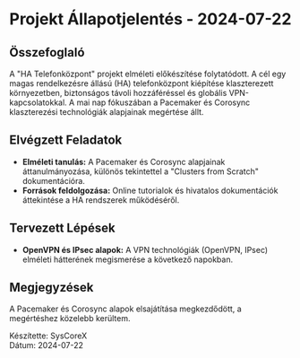 # Projekt Állapotjelentés - 2024-07-22

## Összefoglaló
A "HA Telefonközpont" projekt elméleti előkészítése folytatódott. A cél egy magas rendelkezésre állású (HA) telefonközpont kiépítése klaszterezett környezetben, biztonságos távoli hozzáféréssel és globális VPN-kapcsolatokkal. A mai nap fókuszában a Pacemaker és Corosync klaszterezési technológiák alapjainak megértése állt.

## Elvégzett Feladatok
- **Elméleti tanulás:** A Pacemaker és Corosync alapjainak áttanulmányozása, különös tekintettel a "Clusters from Scratch" dokumentációra.
- **Források feldolgozása:** Online tutorialok és hivatalos dokumentációk áttekintése a HA rendszerek működéséről.

## Tervezett Lépések
- **OpenVPN és IPsec alapok:** A VPN technológiák (OpenVPN, IPsec) elméleti hátterének megismerése a következő napokban.

## Megjegyzések
A Pacemaker és Corosync alapok elsajátítása megkezdődött, a megértéshez közelebb kerültem.

Készítette: SysCoreX  
Dátum: 2024-07-22